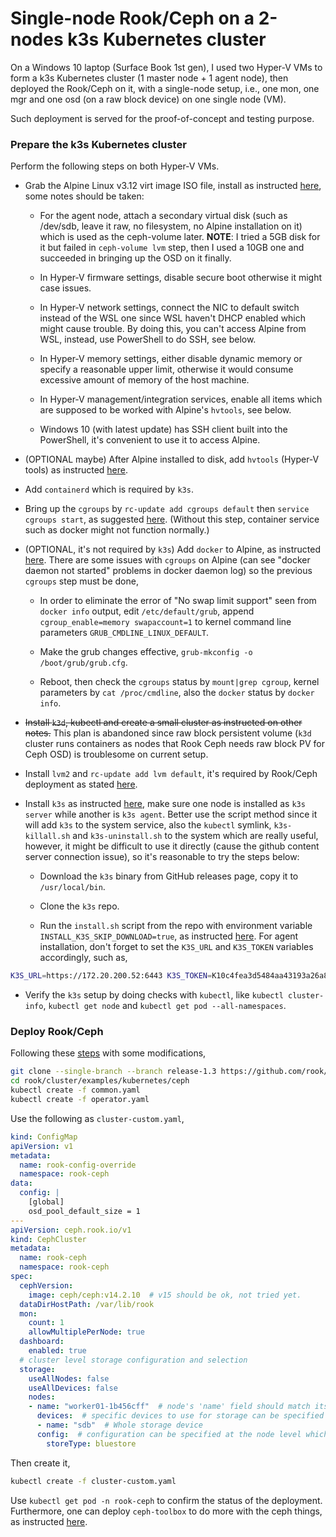 # Single-node Rook/Ceph on a 2-nodes k3s Kubernetes cluster

On a Windows 10 laptop (Surface Book 1st gen), I used two Hyper-V VMs to form a k3s Kubernetes cluster (1 master node + 1 agent node), then deployed the Rook/Ceph on it, with a single-node setup, i.e., one mon, one mgr and one osd (on a raw block device) on one single node (VM).

Such deployment is served for the proof-of-concept and testing purpose. 

### Prepare the k3s Kubernetes cluster

Perform the following steps on both Hyper-V VMs.

* Grab the Alpine Linux v3.12 virt image ISO file, install as instructed [here](https://wiki.alpinelinux.org/wiki/Alpine_Install:_from_a_disc_to_a_virtualbox_machine_single_only), some notes should be taken:

  * For the agent node, attach a secondary virtual disk (such as /dev/sdb, leave it raw, no filesystem, no Alpine installation on it) which is used as the ceph-volume later. **NOTE**: I tried a 5GB disk for it but failed in `ceph-volume lvm` step, then I used a 10GB one and succeeded in bringing up the OSD on it finally.

  * In Hyper-V firmware settings, disable secure boot otherwise it might case issues.
  
  * In Hyper-V network settings, connect the NIC to default switch instead of the WSL one since WSL haven't DHCP enabled which might cause trouble. By doing this, you can't access Alpine from WSL, instead, use PowerShell to do SSH, see below.

  * In Hyper-V memory settings, either disable dynamic memory or specify a reasonable upper limit, otherwise it would consume excessive amount of memory of the host machine.

  * In Hyper-V management/integration services, enable all items which are supposed to be worked with Alpine's `hvtools`, see below.

  * Windows 10 (with latest update) has SSH client built into the PowerShell, it's convenient to use it to access Alpine.

* (OPTIONAL maybe) After Alpine installed to disk, add `hvtools` (Hyper-V tools) as instructed [here](https://wiki.alpinelinux.org/wiki/Hyper-V_guest_services).

* Add `containerd` which is required by `k3s`.

* Bring up the `cgroups` by `rc-update add cgroups default` then `service cgroups start`, as suggested [here](https://teada.net/k3s-on-alpine-linux/). (Without this step, container service such as docker might not function normally.)

* (OPTIONAL, it's not required by `k3s`) Add `docker` to Alpine, as instructed [here](http://www.imooc.com/article/287437). There are some issues with `cgroups` on Alpine (can see "docker daemon not started" problems in docker daemon log) so the previous `cgroups` step must be done,

  * In order to eliminate the error of "No swap limit support" seen from `docker info` output,  edit `/etc/default/grub`, append `cgroup_enable=memory swapaccount=1` to kernel command line parameters `GRUB_CMDLINE_LINUX_DEFAULT`.

  * Make the grub changes effective, `grub-mkconfig -o /boot/grub/grub.cfg`.

  * Reboot, then check the `cgroups` status by `mount|grep cgroup`, kernel parameters by `cat /proc/cmdline`, also the `docker` status by `docker info`.

* ~~Install `k3d`, kubectl and create a small cluster as instructed on other notes.~~ This plan is abandoned since raw block persistent volume (`k3d` cluster runs containers as nodes that Rook Ceph needs raw block PV for Ceph OSD) is troublesome on current setup.

* Install `lvm2` and `rc-update add lvm default`, it's required by Rook/Ceph deployment as stated [here](https://rook.io/docs/rook/v1.3/ceph-prerequisites.html).

* Install `k3s` as instructed [here](https://rancher.com/docs/k3s/latest/en/installation/), make sure one node is installed as `k3s server` while another is `k3s agent`. Better use the script method since it will add `k3s` to the system service, also the `kubectl` symlink, `k3s-killall.sh` and `k3s-uninstall.sh` to the system which are really useful, however, it might be difficult to use it directly (cause the github content server connection issue), so it's reasonable to try the steps below:

  * Download the `k3s` binary from GitHub releases page, copy it to `/usr/local/bin`.

  * Clone the `k3s` repo.

  * Run the `install.sh` script from the repo with environment variable `INSTALL_K3S_SKIP_DOWNLOAD=true`, as instructed [here](https://rancher.com/docs/k3s/latest/en/installation/install-options/). For agent installation, don't forget to set the `K3S_URL` and `K3S_TOKEN` variables accordingly, such as,

```bash
K3S_URL=https://172.20.200.52:6443 K3S_TOKEN=K10c4fea3d5484aa43193a26a8d7645599f479774e5c8857a06c8a682384c5f6202::server:702b424a2ebe8fa897bf65f18f19d13b INSTALL_K3S_SKIP_DOWNLOAD=true ./install.sh
```

* Verify the `k3s` setup by doing checks with `kubectl`, like `kubectl cluster-info`, `kubectl get node` and `kubectl get pod --all-namespaces`. 

### Deploy Rook/Ceph

Following these [steps](https://rook.io/docs/rook/v1.3/ceph-quickstart.html) with some modifications,

```bash
git clone --single-branch --branch release-1.3 https://github.com/rook/rook.git
cd rook/cluster/examples/kubernetes/ceph
kubectl create -f common.yaml
kubectl create -f operator.yaml
```

Use the following as `cluster-custom.yaml`,

```yaml
kind: ConfigMap
apiVersion: v1
metadata:
  name: rook-config-override
  namespace: rook-ceph
data:
  config: |
    [global]
    osd_pool_default_size = 1
---
apiVersion: ceph.rook.io/v1
kind: CephCluster
metadata:
  name: rook-ceph
  namespace: rook-ceph
spec:
  cephVersion:
    image: ceph/ceph:v14.2.10  # v15 should be ok, not tried yet.
  dataDirHostPath: /var/lib/rook
  mon:
    count: 1
    allowMultiplePerNode: true
  dashboard:
    enabled: true
  # cluster level storage configuration and selection
  storage:
    useAllNodes: false
    useAllDevices: false
    nodes:
    - name: "worker01-1b456cff"  # node's 'name' field should match its 'kubernetes.io/hostname' label, check it with 'kubectl describe node xxxx -n rook-ceph'.
      devices:  # specific devices to use for storage can be specified for each node
      - name: "sdb"  # Whole storage device
      config:  # configuration can be specified at the node level which overrides the cluster level config
        storeType: bluestore
```

Then create it,

```bash
kubectl create -f cluster-custom.yaml
```

Use `kubectl get pod -n rook-ceph` to confirm the status of the deployment. Furthermore, one can deploy `ceph-toolbox` to do more with the ceph things, as instructed [here](https://rook.io/docs/rook/v1.3/ceph-toolbox.html).
